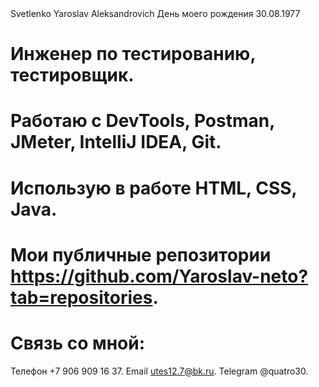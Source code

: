  <image src="IMG_8745.jpg" alt="" align="left">
Svetlenko 
Yaroslav
Aleksandrovich
День моего рождения 30.08.1977

 # Инженер по тестированию, тестировщик.
 # Работаю с DevTools, Postman, JMeter, IntelliJ IDEA, Git.
 # Использую в работе HTML, CSS, Java.
 # Мои публичные репозитории https://github.com/Yaroslav-neto?tab=repositories.
 # Связь со мной:
 Телефон +7 906 909 16 37.
 Email utes12.7@bk.ru.
 Telegram @quatro30.
